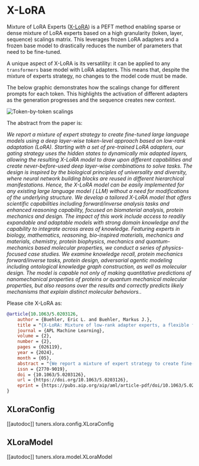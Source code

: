 <!--Copyright 2023 The HuggingFace Team. All rights reserved.

Licensed under the Apache License, Version 2.0 (the "License"); you may not use this file except in compliance with
the License. You may obtain a copy of the License at

http://www.apache.org/licenses/LICENSE-2.0

Unless required by applicable law or agreed to in writing, software distributed under the License is distributed on
an "AS IS" BASIS, WITHOUT WARRANTIES OR CONDITIONS OF ANY KIND, either express or implied. See the License for the
specific language governing permissions and limitations under the License.

⚠️ Note that this file is in Markdown but contain specific syntax for our doc-builder (similar to MDX) that may not be
rendered properly in your Markdown viewer.

-->

# X-LoRA

Mixture of LoRA Experts ([X-LoRA](https://arxiv.org/abs/2402.07148)) is a PEFT method enabling sparse or dense mixture
of LoRA experts based on a high granularity (token, layer, sequence) scalings matrix. This leverages frozen LoRA
adapters and a frozen base model to drastically reduces the number of parameters that need to be fine-tuned.

A unique aspect of X-LoRA is its versatility: it can be applied to any `transformers` base model with LoRA adapters.
This means that, despite the mixture of experts strategy, no changes to the model code must be made.

The below graphic demonstrates how the scalings change for different prompts for each token. This highlights the
activation of different adapters as the generation progresses and the sequence creates new context.

![Token-by-token scalings](https://github.com/EricLBuehler/xlora/raw/master/res/token_by_token_scalings.gif)

The abstract from the paper is:

*We report a mixture of expert strategy to create fine-tuned large language models using a deep layer-wise token-level
approach based on low-rank adaptation (LoRA). Starting with a set of pre-trained LoRA adapters, our gating strategy uses
the hidden states to dynamically mix adapted layers, allowing the resulting X-LoRA model to draw upon different
capabilities and create never-before-used deep layer-wise combinations to solve tasks. The design is inspired by the
biological principles of universality and diversity, where neural network building blocks are reused in different
hierarchical manifestations. Hence, the X-LoRA model can be easily implemented for any existing large language model (
LLM) without a need for modifications of the underlying structure. We develop a tailored X-LoRA model that offers
scientific capabilities including forward/inverse analysis tasks and enhanced reasoning capability, focused on
biomaterial analysis, protein mechanics and design. The impact of this work include access to readily expandable and
adaptable models with strong domain knowledge and the capability to integrate across areas of knowledge. Featuring
experts in biology, mathematics, reasoning, bio-inspired materials, mechanics and materials, chemistry, protein
biophysics, mechanics and quantum-mechanics based molecular properties, we conduct a series of physics-focused case
studies. We examine knowledge recall, protein mechanics forward/inverse tasks, protein design, adversarial agentic
modeling including ontological knowledge graph construction, as well as molecular design. The model is capable not only
of making quantitative predictions of nanomechanical properties of proteins or quantum mechanical molecular properties,
but also reasons over the results and correctly predicts likely mechanisms that explain distinct molecular behaviors.*.

Please cite X-LoRA as:

```bibtex
@article{10.1063/5.0203126,
    author = {Buehler, Eric L. and Buehler, Markus J.},
    title = "{X-LoRA: Mixture of low-rank adapter experts, a flexible framework for large language models with applications in protein mechanics and molecular design}",
    journal = {APL Machine Learning},
    volume = {2},
    number = {2},
    pages = {026119},
    year = {2024},
    month = {05},
    abstract = "{We report a mixture of expert strategy to create fine-tuned large language models using a deep layer-wise token-level approach based on low-rank adaptation (LoRA). Starting with a set of pre-trained LoRA adapters, our gating strategy uses the hidden states to dynamically mix adapted layers, allowing the resulting X-LoRA model to draw upon different capabilities and create never-before-used deep layer-wise combinations to solve tasks. The design is inspired by the biological principles of universality and diversity, where neural network building blocks are reused in different hierarchical manifestations. Hence, the X-LoRA model can be easily implemented for any existing large language model without a need for modifications of the underlying structure. We develop a tailored X-LoRA model that offers scientific capabilities, including forward/inverse analysis tasks and enhanced reasoning capability, focused on biomaterial analysis, protein mechanics, and design. The impact of this work includes access to readily expandable and adaptable models with strong domain knowledge and the capability to integrate across areas of knowledge. Featuring experts in biology, mathematics, reasoning, bio-inspired materials, mechanics and materials, chemistry, protein biophysics, mechanics, and quantum-mechanics based molecular properties, we conduct a series of physics-focused case studies. We examine knowledge recall, protein mechanics forward/inverse tasks, protein design, adversarial agentic modeling including ontological knowledge graph construction, and molecular design. The model is capable not only of making quantitative predictions of nanomechanical properties of proteins or quantum mechanical molecular properties but also reasoning over the results and correctly predicting likely mechanisms that explain distinct molecular behaviors.}",
    issn = {2770-9019},
    doi = {10.1063/5.0203126},
    url = {https://doi.org/10.1063/5.0203126},
    eprint = {https://pubs.aip.org/aip/aml/article-pdf/doi/10.1063/5.0203126/19964043/026119\_1\_5.0203126.pdf},
}
```

## XLoraConfig

[[autodoc]] tuners.xlora.config.XLoraConfig

## XLoraModel

[[autodoc]] tuners.xlora.model.XLoraModel
